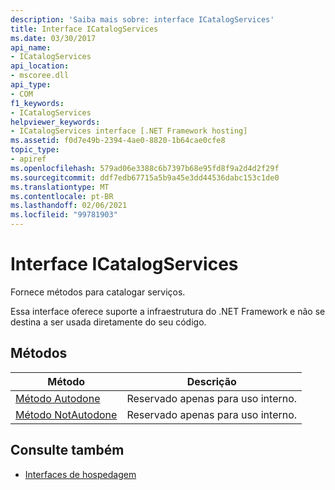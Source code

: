 ```yaml
---
description: 'Saiba mais sobre: interface ICatalogServices'
title: Interface ICatalogServices
ms.date: 03/30/2017
api_name:
- ICatalogServices
api_location:
- mscoree.dll
api_type:
- COM
f1_keywords:
- ICatalogServices
helpviewer_keywords:
- ICatalogServices interface [.NET Framework hosting]
ms.assetid: f0d7e49b-2394-4ae0-8820-1b64cae0cfe8
topic_type:
- apiref
ms.openlocfilehash: 579ad06e3388c6b7397b68e95fd8f9a2d4d2f29f
ms.sourcegitcommit: ddf7edb67715a5b9a45e3dd44536dabc153c1de0
ms.translationtype: MT
ms.contentlocale: pt-BR
ms.lasthandoff: 02/06/2021
ms.locfileid: "99781903"
---
```

# <a name="icatalogservices-interface"></a>Interface ICatalogServices

Fornece métodos para catalogar serviços.  
  
 Essa interface oferece suporte a infraestrutura do .NET Framework e não se destina a ser usada diretamente do seu código.  
  
## <a name="methods"></a>Métodos  
  
|Método|Descrição|  
|------------|-----------------|  
|[Método Autodone](icatalogservices-autodone-method.md)|Reservado apenas para uso interno.|  
|[Método NotAutodone](icatalogservices-notautodone-method.md)|Reservado apenas para uso interno.|  
  
## <a name="see-also"></a>Consulte também

- [Interfaces de hospedagem](hosting-interfaces.md)
